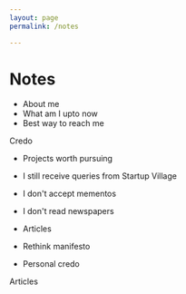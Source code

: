 ```yaml
---
layout: page
permalink: /notes

---
```


# Notes

* About me
* What am I upto now
* Best way to reach me

Credo

* Projects worth pursuing
* I still receive queries from Startup Village
* I don't accept mementos
* I don't read newspapers

* Articles
* Rethink manifesto
* Personal credo

Articles